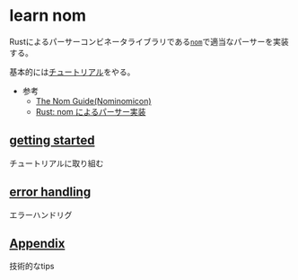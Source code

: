 # learn nom

Rustによるパーサーコンビネータライブラリである[`nom`](https://github.com/rust-bakery/nom)で適当なパーサーを実装する。

基本的には[チュートリアル](https://tfpk.github.io/nominomicon/)をやる。

- 参考
    - [The Nom Guide(Nominomicon)](https://tfpk.github.io/nominomicon/)
    - [Rust: nom によるパーサー実装](https://hazm.at/mox/lang/rust/nom/index.html)

## [getting started](./getting_started)
チュートリアルに取り組む

## [error handling](./error_handling)
エラーハンドリグ

## [Appendix](./appendix)
技術的なtips
